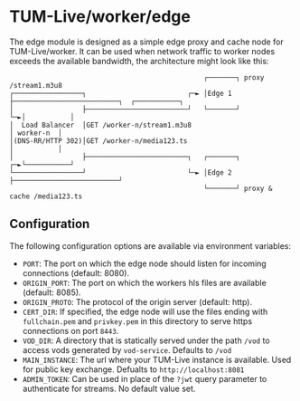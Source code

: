 # TUM-Live/worker/edge

The edge module is designed as a simple edge proxy and cache node for TUM-Live/worker.
It can be used when network traffic to worker nodes exceeds the available bandwidth, the architecture might look like this:
```
                                                ┌───────┐ proxy /stream1.m3u8
┌─────────────────┐                         ┌─► │Edge 1 ├──────────────────────────┐  ┌───────────┐
│                 ├─────────────────────────┘   └───────┘                          └─►│           │
│  Load Balancer  │GET /worker-n/stream1.m3u8                                         │ worker-n  │
│(DNS-RR/HTTP 302)│GET /worker-n/media123.ts                                          │           │
│                 ├─────────────────────────┐   ┌───────┐                          ┌─►└───────────┘
└─────────────────┘                         └─► │Edge 2 ├──────────────────────────┘
                                                └───────┘ proxy & cache /media123.ts
```

## Configuration

The following configuration options are available via environment variables:

- `PORT`: The port on which the edge node should listen for incoming connections (default: 8080).
- `ORIGIN_PORT`: The port on which the workers hls files are available (default: 8085). 
- `ORIGIN_PROTO`: The protocol of the origin server (default: http).
- `CERT_DIR`: If specified, the edge node will use the files ending with `fullchain.pem` and `privkey.pem` in this directory to serve https connections on port `8443`.
- `VOD_DIR`: A directory that is statically served under the path `/vod` to access vods generated by `vod-service`. Defaults to `/vod`
- `MAIN_INSTANCE`: The url where your TUM-Live instance is available. Used for public key exchange. Defualts to `http://localhost:8081`
- `ADMIN_TOKEN`: Can be used in place of the `?jwt` query parameter to authenticate for streams. No default value set.
